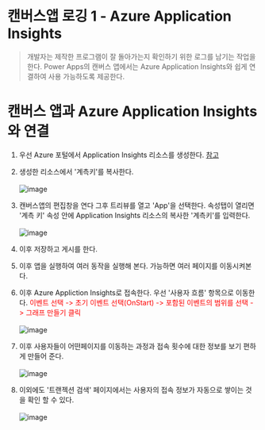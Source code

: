 # 캔버스앱 로깅 1 - Azure Application Insights
> 개발자는 제작한 프로그램이 잘 돌아가는지 확인하기 위한 로그를 남기는 작업을 한다. Power Apps의 캔버스 앱에서는 Azure Application Insights와 쉽게 연결하여 사용 가능하도록 제공한다.

# 캔버스 앱과 Azure Application Insights와 연결

1. 우선 Azure 포털에서 Application Insights 리소스를 생성한다. [참고](https://docs.microsoft.com/ko-kr/azure/azure-monitor/app/create-workspace-resource) 

2. 생성한 리소스에서 '계측키'를 복사한다.<br><br>![image](https://user-images.githubusercontent.com/39551265/190351896-8c667b47-b2b5-4cf7-b9b2-32cf4b96080e.png)<br>

3. 캔버스앱의 편집창을 연다 그후 트리뷰를 열고 'App'을 선택한다. 속성탭이 열리면 '계측 키' 속성 안에 Application Insights 리소스의 복사한 '계측키'를 입력한다. <br><br>![image](https://user-images.githubusercontent.com/39551265/190353094-03e86b56-4b7f-42a2-b63a-18c638cb5ac5.png)<br>

4. 이후 저장하고 게시를 한다.

5. 이후 앱을 실행하여 여러 동작을 실행해 본다. 가능하면 여러 페이지를 이동시켜본다.

6. 이후 Azure Appliction Insights로 접속한다. 우선 '사용자 흐름' 항목으로 이동한다. <span style="color:red">이벤트 선택 -> 초기 이벤트 선택(OnStart) -> 포함된 이벤트의 범위를 선택 -> 그래프 만들기 클릭</span><br><br>![image](https://user-images.githubusercontent.com/39551265/190354240-37d854cf-16fd-4c53-9cfc-b788d840fcc8.png)<br>

7. 이후 사용자들이 어떤페이지를 이동하는 과정과 접속 횟수에 대한 정보를 보기 편하게 만들어 준다.<br><br>![image](https://user-images.githubusercontent.com/39551265/190355162-ca3e66b1-4a8e-485b-8600-f65ac830c9f9.png)<br>

8. 이외에도 '트랜젝션 검색' 페이지에서는 사용자의 접속 정보가 자동으로 쌓이는 것을 확인 할 수 있다.<br><br>![image](https://user-images.githubusercontent.com/39551265/190355522-71c6d857-7cab-4c03-beb1-26494a242057.png)<br>